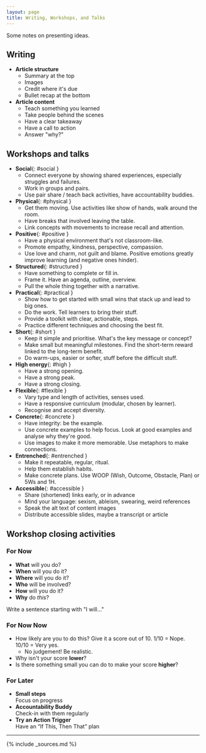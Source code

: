 ```yaml
---
layout: page
title: Writing, Workshops, and Talks
---
```


Some notes on presenting ideas.

## Writing

- **Article structure**
  - Summary at the top
  - Images
  - Credit where it's due
  - Bullet recap at the bottom
- **Article content**
  - Teach something you learned
  - Take people behind the scenes
  - Have a clear takeaway
  - Have a call to action
  - Answer "why?"

## Workshops and talks

- **Social**{: #social }
  - Connect everyone by showing shared experiences, especially struggles and failures.
  - Work in groups and pairs.
  - Use pair share / teach back activities, have accountability buddies.
- **Physical**{: #physical }
  - Get them moving. Use activities like show of hands, walk around the room.
  - Have breaks that involved leaving the table.
  - Link concepts with movements to increase recall and attention.
- **Positive**{: #positive }
  - Have a physical environment that's not classroom-like.
  - Promote empathy, kindness, perspective, compassion.
  - Use love and charm, not guilt and blame. Positive emotions greatly improve learning (and negative ones hinder).
- **Structured**{: #structured }
  - Have something to complete or fill in.
  - Frame it. Have an agenda, outline, overview.
  - Pull the whole thing together with a narrative.
- **Practical**{: #practical }
  - Show how to get started with small wins that stack up and lead to big ones.
  - Do the work. Tell learners to bring their stuff.
  - Provide a toolkit with clear, actionable, steps.
  - Practice different techniques and choosing the best fit.
- **Short**{: #short }
  - Keep it simple and prioritise. What's the key message or concept?
  - Make small but meaningful milestones. Find the short-term reward linked to the long-term benefit.
  - Do warm-ups, easier or softer, stuff before the difficult stuff.
- **High energy**{: #high }
  - Have a strong opening.
  - Have a strong peak.
  - Have a strong closing.
- **Flexible**{: #flexible }
  - Vary type and length of activities, senses used.
  - Have a responsive curriculum (modular, chosen by learner).
  - Recognise and accept diversity.
- **Concrete**{: #concrete }
  - Have integrity: be the example.
  - Use concrete examples to help focus. Look at good examples and analyse why they're good.
  - Use images to make it more memorable. Use metaphors to make connections.
- **Entrenched**{: #entrenched }
  - Make it repeatable, regular, ritual.
  - Help them establish habits.
  - Make concrete plans. Use WOOP (Wish, Outcome, Obstacle, Plan) or 5Ws and 1H.
- **Accessible**{: #accessible }
  - Share (shortened) links early, or in advance
  - Mind your language: sexism, ableism, swearing, weird references
  - Speak the alt text of content images
  - Distribute accessible slides, maybe a transcript or article

## Workshop closing activities

### For Now

- **What** will you do?
- **When** will you do it?
- **Where** will you do it?
- **Who** will be involved?
- **How** will you do it?
- **Why** do _this_?

Write a sentence starting with "I will..."

### For Now Now

- How likely are you to do this? Give it a score out of 10. 1/10 = Nope. 10/10 = Very yes.
  - No judgement! Be realistic.
- Why isn't your score **lower**?
- Is there something small you can do to make your score **higher**?

### For Later

- **Small steps**<br>Focus on progress
- **Accountability Buddy**<br>Check-in with them regularly
- **Try an Action Trigger**<br>Have an “If This, Then That” plan

---

{% include _sources.md %}
